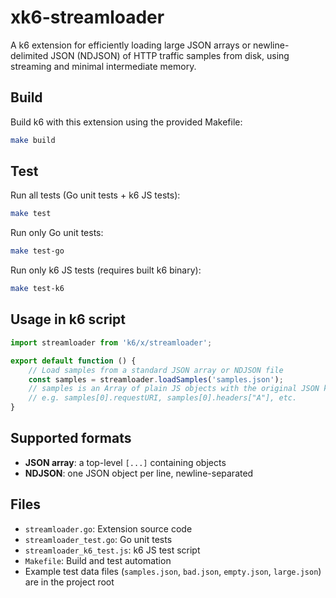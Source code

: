 # xk6-streamloader

A k6 extension for efficiently loading large JSON arrays or newline-delimited JSON (NDJSON) of HTTP traffic samples from disk, using streaming and minimal intermediate memory.

## Build

Build k6 with this extension using the provided Makefile:

```sh
make build
```

## Test

Run all tests (Go unit tests + k6 JS tests):

```sh
make test
```

Run only Go unit tests:

```sh
make test-go
```

Run only k6 JS tests (requires built k6 binary):

```sh
make test-k6
```

## Usage in k6 script

```js
import streamloader from 'k6/x/streamloader';

export default function () {
    // Load samples from a standard JSON array or NDJSON file
    const samples = streamloader.loadSamples('samples.json');
    // samples is an Array of plain JS objects with the original JSON keys
    // e.g. samples[0].requestURI, samples[0].headers["A"], etc.
}
```

## Supported formats

- **JSON array**: a top-level `[...]` containing objects
- **NDJSON**: one JSON object per line, newline-separated

## Files

- `streamloader.go`: Extension source code
- `streamloader_test.go`: Go unit tests
- `streamloader_k6_test.js`: k6 JS test script
- `Makefile`: Build and test automation
- Example test data files (`samples.json`, `bad.json`, `empty.json`, `large.json`) are in the project root
